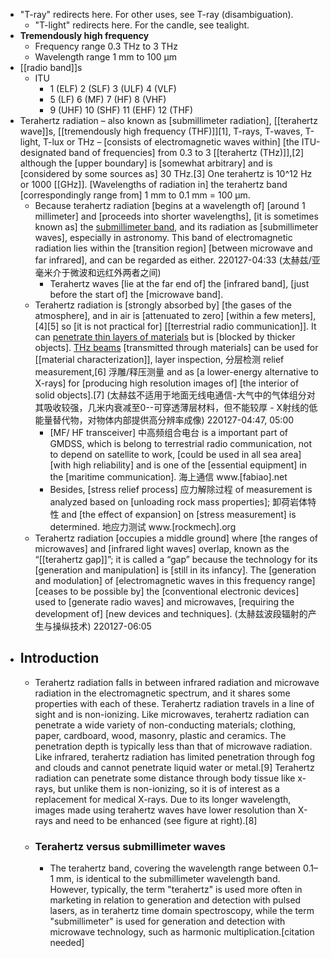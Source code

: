 - "T-ray" redirects here. For other uses, see T-ray (disambiguation).
    - "T-light" redirects here. For the candle, see tealight.
- **Tremendously high frequency**
    - Frequency range	0.3 THz to 3 THz
    - Wavelength range	1 mm to 100 μm
- [[radio band]]s
    - ITU
        - 1 (ELF)	2 (SLF)	3 (ULF)	4 (VLF)
        - 5 (LF)	6 (MF)	7 (HF)	8 (VHF)
        - 9 (UHF)	10 (SHF)	11 (EHF)	12 (THF)
- Terahertz radiation – also known as [submillimeter radiation], [[terahertz wave]]s, [[tremendously high frequency (THF)]][1], T-rays, T-waves, T-light, T-lux or THz – [consists of electromagnetic waves within] [the ITU-designated band of frequencies] from 0.3 to 3 [[terahertz (THz)]],[2] although the [upper boundary] is [somewhat arbitrary] and is [considered by some sources as] 30 THz.[3] One terahertz is 10^12 Hz or 1000 [[GHz]]. [Wavelengths of radiation in] the terahertz band [correspondingly range from] 1 mm to 0.1 mm = 100 µm. 
    - Because terahertz radiation [begins at a wavelength of] [around 1 millimeter] and [proceeds into shorter wavelengths], [it is sometimes known as] the [submillimeter band](((IFBAjEWoA))), and its radiation as [submillimeter waves], especially in astronomy. This band of electromagnetic radiation lies within the [transition region] [between microwave and far infrared], and can be regarded as either.
220127-04:33
(太赫兹/亚毫米介于微波和远红外两者之间)
        - Terahertz waves [lie at the far end of] the [infrared band], [just before the start of] the [microwave band].
    - Terahertz radiation is [strongly absorbed by] [the gases of the atmosphere], and in air is [attenuated to zero] [within a few meters],[4][5] so [it is not practical for] [[terrestrial radio communication]]. It can [penetrate thin layers of materials](((hYzebUYge))) but is [blocked by thicker objects]. [THz beams](((Ts_LApinm))) [transmitted through materials] can be used for [[material characterization]], layer inspection, 分层检测 relief measurement,[6] 浮雕/释压测量 and as [a lower-energy alternative to X-rays] for [producing high resolution images of] [the interior of solid objects].[7]
(太赫兹不适用于地面无线电通信-大气中的气体组分对其吸收较强，几米内衰减至0--可穿透薄层材料，但不能较厚 - X射线的低能量替代物，对物体内部提供高分辨率成像)
220127-04:47, 05:00
        - [MF/ HF transceiver] 中高频组合电台 is a important part of GMDSS, which is belong to terrestrial radio communication, not to depend on satellite to work, [could be used in all sea area] [with high reliability] and is one of the [essential equipment] in the [maritime communication]. 海上通信 www.[fabiao].net
        - Besides, [stress relief process] 应力解除过程 of measurement is analyzed based on [unloading rock mass properties]; 卸荷岩体特性 and [the effect of expansion] on [stress measurement] is determined. 地应力测试 www.[rockmech].org
    - Terahertz radiation [occupies a middle ground] where [the ranges of microwaves] and [infrared light waves] overlap, known as the “[[terahertz gap]]”; it is called a “gap” because the technology for its [generation and manipulation] is [still in its infancy]. The [generation and modulation] of [electromagnetic waves in this frequency range] [ceases to be possible by] the [conventional electronic devices] used to [generate radio waves] and microwaves, [requiring the development of] [new devices and techniques].
(太赫兹波段辐射的产生与操纵技术)
220127-06:05
- ## Introduction
    - Terahertz radiation falls in between infrared radiation and microwave radiation in the electromagnetic spectrum, and it shares some properties with each of these. Terahertz radiation travels in a line of sight and is non-ionizing. Like microwaves, terahertz radiation can penetrate a wide variety of non-conducting materials; clothing, paper, cardboard, wood, masonry, plastic and ceramics. The penetration depth is typically less than that of microwave radiation. Like infrared, terahertz radiation has limited penetration through fog and clouds and cannot penetrate liquid water or metal.[9] Terahertz radiation can penetrate some distance through body tissue like x-rays, but unlike them is non-ionizing, so it is of interest as a replacement for medical X-rays. Due to its longer wavelength, images made using terahertz waves have lower resolution than X-rays and need to be enhanced (see figure at right).[8]
    - ### Terahertz versus submillimeter waves
        - The terahertz band, covering the wavelength range between 0.1–1 mm, is identical to the submillimeter wavelength band. However, typically, the term "terahertz" is used more often in marketing in relation to generation and detection with pulsed lasers, as in terahertz time domain spectroscopy, while the term "submillimeter" is used for generation and detection with microwave technology, such as harmonic multiplication.[citation needed]
